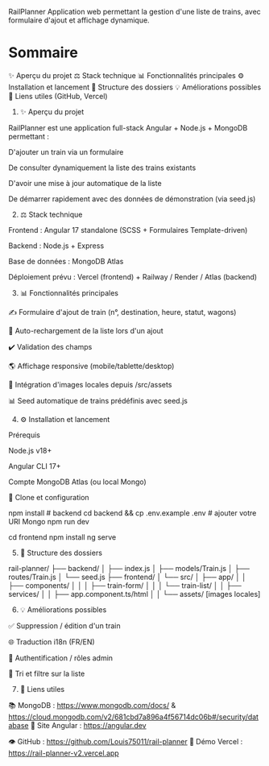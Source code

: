 RailPlanner
Application web permettant la gestion d'une liste de trains, avec formulaire d'ajout et affichage dynamique.

# Sommaire
✨ Aperçu du projet
⚖️ Stack technique
📊 Fonctionnalités principales
⚙️ Installation et lancement
📁 Structure des dossiers
💡 Améliorations possibles
🔗 Liens utiles (GitHub, Vercel)

1. ✨ Aperçu du projet

RailPlanner est une application full-stack Angular + Node.js + MongoDB permettant :

D'ajouter un train via un formulaire

De consulter dynamiquement la liste des trains existants

D'avoir une mise à jour automatique de la liste

De démarrer rapidement avec des données de démonstration (via seed.js)

2. ⚖️ Stack technique

Frontend : Angular 17 standalone (SCSS + Formulaires Template-driven)

Backend : Node.js + Express

Base de données : MongoDB Atlas

Déploiement prévu : Vercel (frontend) + Railway / Render / Atlas (backend)

3. 📊 Fonctionnalités principales

✍️ Formulaire d'ajout de train (n°, destination, heure, statut, wagons)

📅 Auto-rechargement de la liste lors d'un ajout

✔️ Validation des champs

🌎 Affichage responsive (mobile/tablette/desktop)

🎨 Intégration d'images locales depuis /src/assets

📊 Seed automatique de trains prédéfinis avec seed.js

4. ⚙️ Installation et lancement

Prérequis

Node.js v18+

Angular CLI 17+

Compte MongoDB Atlas (ou local Mongo)

🔄 Clone et configuration

npm install # backend
cd backend && cp .env.example .env # ajouter votre URI Mongo
npm run dev

cd frontend
npm install
ng serve

5. 📁 Structure des dossiers

rail-planner/
├── backend/
│   ├── index.js
│   ├── models/Train.js
│   ├── routes/Train.js
│   └── seed.js
├── frontend/
│   └── src/
│       ├── app/
│       │   ├── components/
│       │   │   ├── train-form/
│       │   │   └── train-list/
│       │   ├── services/
│       │   ├── app.component.ts/html
│       │   └── assets/ [images locales]

6. 💡 Améliorations possibles

✅ Suppression / édition d'un train

🌐 Traduction i18n (FR/EN)

🤖 Authentification / rôles admin

🌿 Tri et filtre sur la liste

7. 🔗 Liens utiles

📚 MongoDB : https://www.mongodb.com/docs/ & https://cloud.mongodb.com/v2/681cbd7a896a4f56714dc06b#/security/database
🎨 Site Angular : https://angular.dev

👁️ GitHub : https://github.com/Louis75011/rail-planner
🚀 Démo Vercel : https://rail-planner-v2.vercel.app